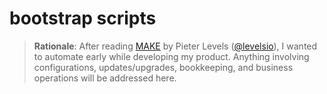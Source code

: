 # bootstrap scripts

> **Rationale**: After reading [MAKE](https://readmake.com/) by Pieter Levels ([@levelsio](https://github.com/levelsio)), I wanted to automate early while developing my product. Anything involving configurations, updates/upgrades, bookkeeping, and business operations will be addressed here.
